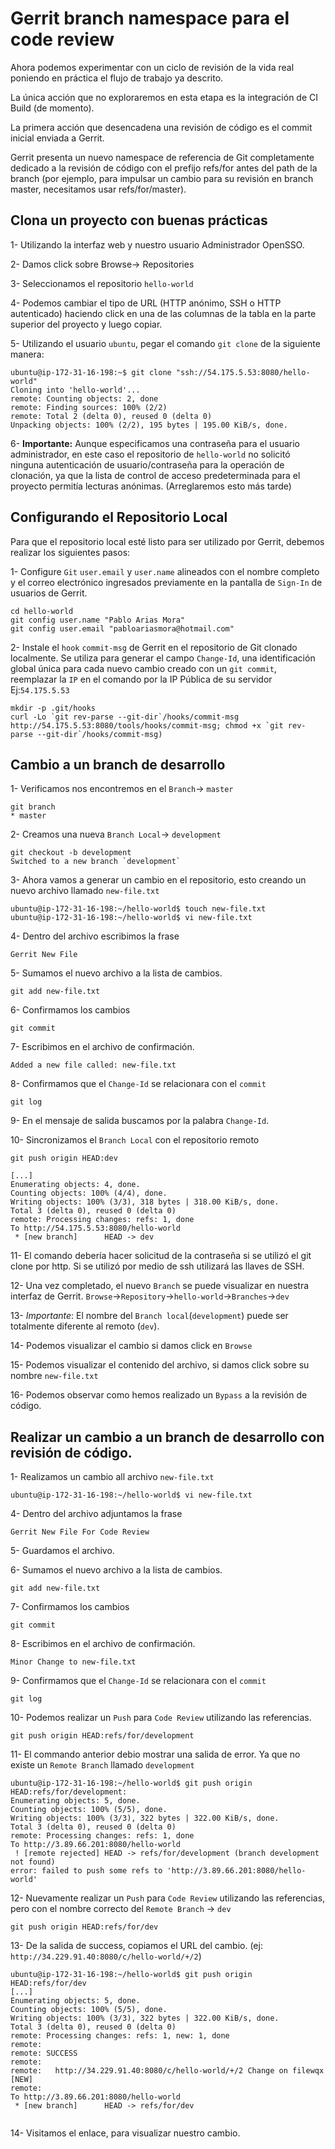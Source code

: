# Gerrit branch namespace para el code review 
Ahora podemos experimentar con un ciclo de revisión de la vida real poniendo en práctica el flujo de trabajo ya descrito. 

La única acción que no exploraremos en esta etapa es la integración de CI Build (de momento).

La primera acción que desencadena una revisión de código es el commit inicial enviada a Gerrit.

Gerrit presenta un nuevo namespace de referencia de Git completamente dedicado a la revisión de código con el prefijo refs/for antes del path de la branch (por ejemplo, para impulsar un cambio para su revisión en branch master, necesitamos usar refs/for/master).

## Clona un proyecto con buenas prácticas

1- Utilizando la interfaz web y nuestro usuario Administrador OpenSSO.

2- Damos click sobre Browse-> Repositories

3- Seleccionamos el repositorio `hello-world`

4- Podemos cambiar el tipo de URL (HTTP anónimo, SSH o HTTP autenticado) haciendo click en una de las columnas de la tabla en la parte superior del proyecto y luego copiar.

5- Utilizando el usuario `ubuntu`, pegar el comando `git clone` de la siguiente manera:

```
ubuntu@ip-172-31-16-198:~$ git clone "ssh://54.175.5.53:8080/hello-world"
Cloning into 'hello-world'...
remote: Counting objects: 2, done
remote: Finding sources: 100% (2/2)
remote: Total 2 (delta 0), reused 0 (delta 0)
Unpacking objects: 100% (2/2), 195 bytes | 195.00 KiB/s, done.
```

6- **Importante:** Aunque especificamos una contraseña para el usuario administrador, en este caso el repositorio de `hello-world` no solicitó ninguna autenticación de usuario/contraseña para la operación de clonación, ya que la lista de control de acceso predeterminada para el proyecto permitía lecturas anónimas. (Arreglaremos esto más tarde)

## Configurando el Repositorio Local

Para que el repositorio local esté listo para ser utilizado por Gerrit, debemos realizar los siguientes pasos:

1- Configure `Git` `user.email` y `user.name` alineados con el nombre completo y el correo electrónico ingresados previamente en la pantalla de `Sign-In` de usuarios de Gerrit.

```
cd hello-world
git config user.name "Pablo Arias Mora"
git config user.email "pabloariasmora@hotmail.com"
```

2- Instale el `hook` `commit-msg` de Gerrit en el repositorio de Git clonado localmente. Se utiliza para generar el campo `Change-Id`, una identificación global única para cada nuevo cambio creado con un `git commit`, reemplazar la `IP` en el comando por la IP Pública de su servidor Ej:`54.175.5.53`

```
mkdir -p .git/hooks
curl -Lo `git rev-parse --git-dir`/hooks/commit-msg http://54.175.5.53:8080/tools/hooks/commit-msg; chmod +x `git rev-parse --git-dir`/hooks/commit-msg)
```

## Cambio a un branch de desarrollo

1- Verificamos nos encontremos en el `Branch`-> `master`

```
git branch
* master
```

2- Creamos una nueva `Branch Local`-> `development`

```
git checkout -b development
Switched to a new branch `development`
```

3- Ahora vamos a generar un cambio en el repositorio, esto creando un nuevo archivo llamado `new-file.txt`

```
ubuntu@ip-172-31-16-198:~/hello-world$ touch new-file.txt
ubuntu@ip-172-31-16-198:~/hello-world$ vi new-file.txt 
```

4- Dentro del archivo escribimos la frase

```
Gerrit New File
```

5- Sumamos el nuevo archivo a la lista de cambios.

```
git add new-file.txt
```

6- Confirmamos los cambios

```
git commit
```

7- Escribimos en el archivo de confirmación.

```
Added a new file called: new-file.txt
```

8- Confirmamos que el `Change-Id` se relacionara con el  `commit`

```
git log
```

9- En el mensaje de salida buscamos por la palabra `Change-Id`.

10- Sincronizamos el `Branch Local` con el repositorio remoto

```
git push origin HEAD:dev

[...]
Enumerating objects: 4, done.
Counting objects: 100% (4/4), done.
Writing objects: 100% (3/3), 318 bytes | 318.00 KiB/s, done.
Total 3 (delta 0), reused 0 (delta 0)
remote: Processing changes: refs: 1, done    
To http://54.175.5.53:8080/hello-world
 * [new branch]      HEAD -> dev
```

11- El comando debería hacer solicitud de la contraseña si se utilizó el git clone por http. Si se utilizó por medio de ssh utilizará las llaves de SSH.

12- Una vez completado, el nuevo `Branch` se puede visualizar en nuestra interfaz de Gerrit. 
`Browse`->`Repository`->`hello-world`->`Branches`->`dev`

13- *Importante*: El nombre del `Branch local`(`development`) puede ser totalmente diferente al remoto (`dev`).

14- Podemos visualizar el cambio si damos click en `Browse`

15- Podemos visualizar el contenido del archivo, si damos click sobre su nombre `new-file.txt`

16- Podemos observar como hemos realizado un `Bypass` a la revisión de código.

## Realizar un cambio a un branch de desarrollo con revisión de código.

1- Realizamos un cambio all archivo `new-file.txt`

```
ubuntu@ip-172-31-16-198:~/hello-world$ vi new-file.txt 
```

4- Dentro del archivo adjuntamos la frase

```
Gerrit New File For Code Review
```

5- Guardamos el archivo.

6- Sumamos el nuevo archivo a la lista de cambios.

```
git add new-file.txt
```

7- Confirmamos los cambios

```
git commit
```

8- Escribimos en el archivo de confirmación.

```
Minor Change to new-file.txt
```

9- Confirmamos que el `Change-Id` se relacionara con el  `commit`

```
git log
```

10- Podemos realizar un `Push` para `Code Review` utilizando las referencias.

```
git push origin HEAD:refs/for/development
```

11- El commando anterior debio mostrar una salida de error. Ya que no existe un `Remote Branch` llamado `development`

```
ubuntu@ip-172-31-16-198:~/hello-world$ git push origin HEAD:refs/for/development: 
Enumerating objects: 5, done.
Counting objects: 100% (5/5), done.
Writing objects: 100% (3/3), 322 bytes | 322.00 KiB/s, done.
Total 3 (delta 0), reused 0 (delta 0)
remote: Processing changes: refs: 1, done    
To http://3.89.66.201:8080/hello-world
 ! [remote rejected] HEAD -> refs/for/development (branch development not found)
error: failed to push some refs to 'http://3.89.66.201:8080/hello-world'
```

12- Nuevamente realizar un `Push` para `Code Review` utilizando las referencias, pero con el nombre correcto del `Remote Branch` -> `dev`

```
git push origin HEAD:refs/for/dev
```

13- De la salida de success, copiamos el URL del cambio. (ej: `http://34.229.91.40:8080/c/hello-world/+/2`)

```
ubuntu@ip-172-31-16-198:~/hello-world$ git push origin HEAD:refs/for/dev
[...]
Enumerating objects: 5, done.
Counting objects: 100% (5/5), done.
Writing objects: 100% (3/3), 322 bytes | 322.00 KiB/s, done.
Total 3 (delta 0), reused 0 (delta 0)
remote: Processing changes: refs: 1, new: 1, done    
remote: 
remote: SUCCESS
remote: 
remote:   http://34.229.91.40:8080/c/hello-world/+/2 Change on filewqx [NEW]
remote: 
To http://3.89.66.201:8080/hello-world
 * [new branch]      HEAD -> refs/for/dev
 
 ```
 
 14- Visitamos el enlace, para visualizar nuestro cambio.
